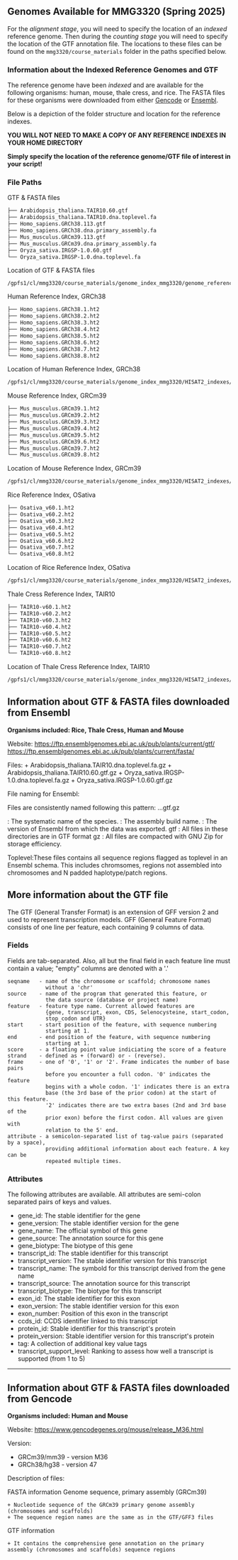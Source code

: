 
## Genomes Available for MMG3320 (Spring 2025) 

For the *alignment stage*, you will need to specify the location of an *indexed* reference genome. Then during the *counting stage* you will need to specify the location of the GTF annotation file. The locations to these files can be found on the `mmg3320/course_materials` folder in the paths specified below. 

### Information about the Indexed Reference Genomes and GTF 
The reference genome have been *indexed* and are available for the following organisms: human, mouse, thale cress, and rice. The FASTA files for these organisms were downloaded from either [Gencode](https://www.gencodegenes.org/) or [Ensembl](https://useast.ensembl.org/info/data/ftp/index.html). 

Below is a depiction of the folder structure and location for the reference indexes. 

**YOU WILL NOT NEED TO MAKE A COPY OF ANY REFERENCE INDEXES IN YOUR HOME DIRECTORY**

**Simply specify the location of the reference genome/GTF file of interest in your script!**


### File Paths 

GTF & FASTA files

```bash
├── Arabidopsis_thaliana.TAIR10.60.gtf
├── Arabidopsis_thaliana.TAIR10.dna.toplevel.fa
├── Homo_sapiens.GRCh38.113.gtf
├── Homo_sapiens.GRCh38.dna.primary_assembly.fa
├── Mus_musculus.GRCm39.113.gtf
├── Mus_musculus.GRCm39.dna.primary_assembly.fa
├── Oryza_sativa.IRGSP-1.0.60.gtf
└── Oryza_sativa.IRGSP-1.0.dna.toplevel.fa
```

Location of GTF & FASTA files
```
/gpfs1/cl/mmg3320/course_materials/genome_index_mmg3320/genome_reference
```

Human Reference Index, GRCh38

```bash
├── Homo_sapiens.GRCh38.1.ht2
├── Homo_sapiens.GRCh38.2.ht2
├── Homo_sapiens.GRCh38.3.ht2
├── Homo_sapiens.GRCh38.4.ht2
├── Homo_sapiens.GRCh38.5.ht2
├── Homo_sapiens.GRCh38.6.ht2
├── Homo_sapiens.GRCh38.7.ht2
└── Homo_sapiens.GRCh38.8.ht2
```

Location of Human Reference Index, GRCh38

```bash
/gpfs1/cl/mmg3320/course_materials/genome_index_mmg3320/HISAT2_indexes/Ensembl/Hsapiens_GRCh38
```

Mouse Reference Index, GRCm39

```bash
├── Mus_musculus.GRCm39.1.ht2
├── Mus_musculus.GRCm39.2.ht2
├── Mus_musculus.GRCm39.3.ht2
├── Mus_musculus.GRCm39.4.ht2
├── Mus_musculus.GRCm39.5.ht2
├── Mus_musculus.GRCm39.6.ht2
├── Mus_musculus.GRCm39.7.ht2
└── Mus_musculus.GRCm39.8.ht2
```

Location of Mouse Reference Index, GRCm39

```bash
/gpfs1/cl/mmg3320/course_materials/genome_index_mmg3320/HISAT2_indexes/Ensembl/Mmus_GRCm39
```

Rice Reference Index, OSativa

```bash
├── Osativa_v60.1.ht2
├── Osativa_v60.2.ht2
├── Osativa_v60.3.ht2
├── Osativa_v60.4.ht2
├── Osativa_v60.5.ht2
├── Osativa_v60.6.ht2
├── Osativa_v60.7.ht2
└── Osativa_v60.8.ht2
```

Location of Rice Reference Index, OSativa

```bash
/gpfs1/cl/mmg3320/course_materials/genome_index_mmg3320/HISAT2_indexes/Ensembl/Osativa_IRGSP
```

Thale Cress Reference Index, TAIR10

```bash
├── TAIR10-v60.1.ht2
├── TAIR10-v60.2.ht2
├── TAIR10-v60.3.ht2
├── TAIR10-v60.4.ht2
├── TAIR10-v60.5.ht2
├── TAIR10-v60.6.ht2
├── TAIR10-v60.7.ht2
└── TAIR10-v60.8.ht2
```

Location of Thale Cress Reference Index, TAIR10

```bash
/gpfs1/cl/mmg3320/course_materials/genome_index_mmg3320/HISAT2_indexes/Ensembl/TAIR10_v60
```


## Information about GTF & FASTA files downloaded from Ensembl 

**Organisms included: Rice, Thale Cress, Human and Mouse**

Website: 
https://ftp.ensemblgenomes.ebi.ac.uk/pub/plants/current/gtf/
https://ftp.ensemblgenomes.ebi.ac.uk/pub/plants/current/fasta/

Files:
	+ Arabidopsis_thaliana.TAIR10.dna.toplevel.fa.gz
    + Arabidopsis_thaliana.TAIR10.60.gtf.gz	
    + Oryza_sativa.IRGSP-1.0.dna.toplevel.fa.gz
    + Oryza_sativa.IRGSP-1.0.60.gtf.gz

File naming for Ensembl: 

Files are consistently named following this pattern:
   <species>.<assembly>.<version>.gtf.gz

<species>:       The systematic name of the species.
<assembly>:      The assembly build name.
<version>:       The version of Ensembl from which the data was exported.
gtf : All files in these directories are in GTF format
gz : All files are compacted with GNU Zip for storage efficiency.

Toplevel:These files contains all sequence regions flagged as toplevel in an Ensembl
schema. This includes chromsomes, regions not assembled into chromosomes and
N padded haplotype/patch regions.


## More information about the GTF file

The GTF (General Transfer Format) is an extension of GFF version 2 and used to represent transcription models. GFF (General Feature Format) consists of one line per feature, each containing 9 columns of data. 

### Fields

Fields are tab-separated. Also, all but the final field in each feature line must contain a value; "empty" columns are denoted with a '.'

    seqname   - name of the chromosome or scaffold; chromosome names 
                without a 'chr' 
    source    - name of the program that generated this feature, or 
                the data source (database or project name)
    feature   - feature type name. Current allowed features are
                {gene, transcript, exon, CDS, Selenocysteine, start_codon,
                stop_codon and UTR}
    start     - start position of the feature, with sequence numbering 
                starting at 1.
    end       - end position of the feature, with sequence numbering 
                starting at 1.
    score     - a floating point value indiciating the score of a feature
    strand    - defined as + (forward) or - (reverse).
    frame     - one of '0', '1' or '2'. Frame indicates the number of base pairs
                before you encounter a full codon. '0' indicates the feature 
                begins with a whole codon. '1' indicates there is an extra
                base (the 3rd base of the prior codon) at the start of this feature.
                '2' indicates there are two extra bases (2nd and 3rd base of the 
                prior exon) before the first codon. All values are given with
                relation to the 5' end.
    attribute - a semicolon-separated list of tag-value pairs (separated by a space), 
                providing additional information about each feature. A key can be
                repeated multiple times.

### Attributes

The following attributes are available. All attributes are semi-colon separated pairs of keys and values.

- gene_id: The stable identifier for the gene
- gene_version: The stable identifier version for the gene
- gene_name: The official symbol of this gene
- gene_source: The annotation source for this gene
- gene_biotype: The biotype of this gene
- transcript_id: The stable identifier for this transcript
- transcript_version: The stable identifier version for this transcript
- transcript_name: The symbold for this transcript derived from the gene name
- transcript_source: The annotation source for this transcript
- transcript_biotype: The biotype for this transcript
- exon_id: The stable identifier for this exon
- exon_version: The stable identifier version for this exon
- exon_number: Position of this exon in the transcript
- ccds_id: CCDS identifier linked to this transcript
- protein_id: Stable identifier for this transcript's protein
- protein_version: Stable identifier version for this transcript's protein
- tag: A collection of additional key value tags
- transcript_support_level: Ranking to assess how well a transcript is supported (from 1 to 5)

***

## Information about GTF & FASTA files downloaded from Gencode

**Organisms included: Human and Mouse**

Website: https://www.gencodegenes.org/mouse/release_M36.html 

Version: 
+ GRCm39/mm39 - version M36
+ GRCh38/hg38 - version 47 

Description of files:  

FASTA information
Genome sequence, primary assembly (GRCm39) 

    + Nucleotide sequence of the GRCm39 primary genome assembly (chromosomes and scaffolds)
    + The sequence region names are the same as in the GTF/GFF3 files

GTF information 
    
    + It contains the comprehensive gene annotation on the primary assembly (chromosomes and scaffolds) sequence regions 